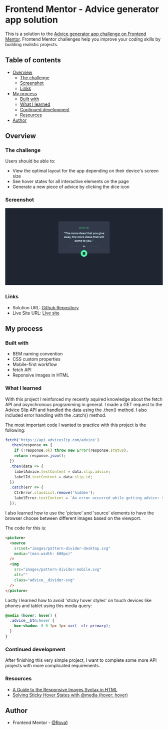 # Frontend Mentor - Advice generator app solution

This is a solution to the [Advice generator app challenge on Frontend Mentor](https://www.frontendmentor.io/challenges/advice-generator-app-QdUG-13db). Frontend Mentor challenges help you improve your coding skills by building realistic projects.

## Table of contents

- [Overview](#overview)
  - [The challenge](#the-challenge)
  - [Screenshot](#screenshot)
  - [Links](#links)
- [My process](#my-process)
  - [Built with](#built-with)
  - [What I learned](#what-i-learned)
  - [Continued development](#continued-development)
  - [Resources](#resources)
- [Author](#author)

## Overview

### The challenge

Users should be able to:

- View the optimal layout for the app depending on their device's screen size
- See hover states for all interactive elements on the page
- Generate a new piece of advice by clicking the dice icon

### Screenshot

![](images/screenshot-site.png)

### Links

- Solution URL: [Github Repository](https://github.com/Rova1/frontend-mentor-advice-generator)
- Live Site URL: [Live site](https://rova1.github.io/frontend-mentor-advice-generator/)

## My process

### Built with

- BEM naming convention
- CSS custom properties
- Mobile-first workflow
- fetch API
- Reponsive images in HTML

### What I learned

With this project I reinforced my recently aquired knowledge about the fetch API and asynchronous programming in general.
I made a GET request to the Advice Slip API and handled the data using the .then() method.
I also included error handling with the .catch() method.

The most important code I wanted to practice with this project is the following:

```js
fetch('https://api.adviceslip.com/advice')
  .then(response => {
    if (!response.ok) throw new Error(response.status);
    return response.json();
  })
  .then(data => {
    labelAdvice.textContent = data.slip.advice;
    labelId.textContent = data.slip.id;
  })
  .catch(err => {
    CtrError.classList.remove('hidden');
    labelError.textContent = `An error occurred while getting advice: ${err.message}`;
  });
```

I also learned how to use the 'picture' and 'source' elements to have the browser choose between different images based on the viewport.

The code for this is:

```html
<picture>
  <source
    srcset="images/pattern-divider-desktop.svg"
    media="(min-width: 600px)"
  />
  <img
    src="images/pattern-divider-mobile.svg"
    alt=""
    class="advice__divider-svg"
  />
</picture>
```

Lastly I learned how to avoid 'sticky hover styles' on touch devices like phones and tablet using this media query:

```css
@media (hover: hover) {
  .advice__btn:hover {
    box-shadow: 0 0 3px 3px var(--clr-primary);
  }
}
```

### Continued development

After finishing this very simple project, I want to complete some more API projects with more complicated requirements.

### Resources

- [A Guide to the Responsive Images Syntax in HTML](https://css-tricks.com/a-guide-to-the-responsive-images-syntax-in-html/)
- [Solving Sticky Hover States with @media (hover: hover)](https://css-tricks.com/solving-sticky-hover-states-with-media-hover-hover/)

## Author

- Frontend Mentor - [@Rova1](https://www.frontendmentor.io/profile/Rova1)
